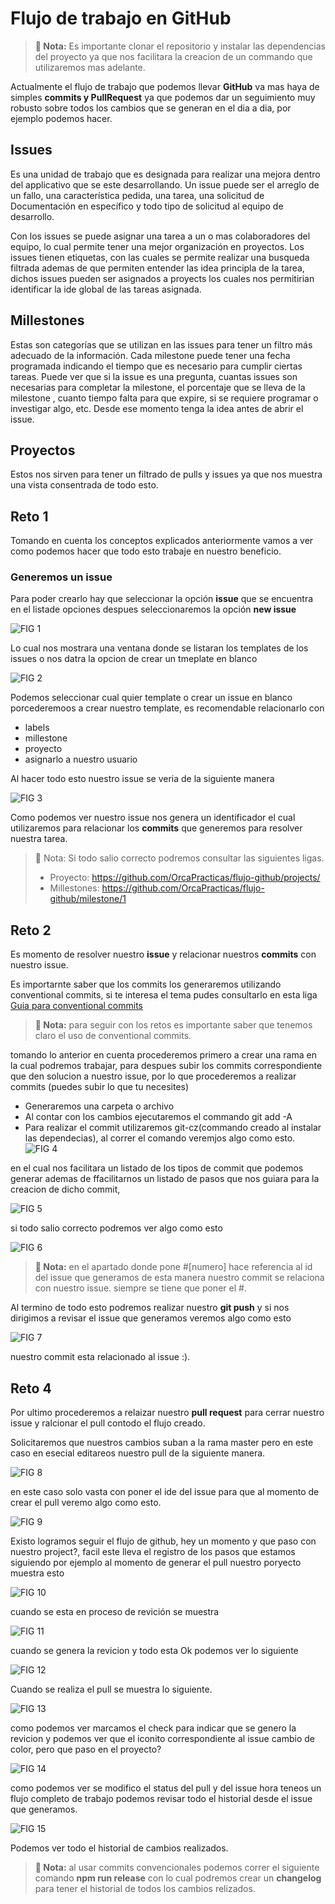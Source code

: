 # Flujo de trabajo en GitHub

> **🔖 Nota:** Es importante clonar el repositorio y instalar las dependencias del proyecto ya que nos facilitara la creacion de un commando que utilizaremos mas adelante.

Actualmente el flujo de trabajo que podemos llevar **GitHub** va mas haya de simples **commits y PullRequest** ya que podemos dar un seguimiento muy robusto sobre todos los cambios que se generan en el dia a dia, por ejemplo podemos hacer.

## Issues
Es una unidad de trabajo que es designada para realizar una mejora dentro del applicativo que se este desarrollando. Un issue puede ser el arreglo de un fallo, una característica pedida, una tarea, una solicitud de Documentación en específico y todo tipo de solicitud al equipo de desarrollo. 

Con los issues se puede asignar una tarea a un o mas colaboradores del equipo, lo cual permite tener una mejor organización en proyectos. Los issues tienen etiquetas, con las cuales se permite realizar una busqueda filtrada  ademas de que permiten entender las idea principla de la tarea, dichos issues pueden ser asignados a proyects los cuales nos permitirian identificar la ide global de las tareas asignada.

## Millestones

Estas son categorías que se utilizan en las issues para tener un filtro más adecuado de la información. Cada milestone puede tener una fecha programada indicando el tiempo que es necesario para cumplir ciertas tareas. Puede ver que si la issue es una pregunta, cuantas issues son necesarias para completar la milestone, el porcentaje que se lleva de la milestone , cuanto tiempo falta para que expire, si  se requiere programar o investigar algo, etc. Desde ese momento tenga la idea antes de abrir el issue.

## Proyectos

Estos nos sirven para tener un filtrado de pulls y issues ya que nos muestra una vista consentrada de todo esto. 

## Reto 1

Tomando en cuenta los conceptos explicados anteriormente vamos a ver como podemos hacer que todo esto trabaje en nuestro beneficio.

### Generemos un issue

Para poder crearlo hay que seleccionar la opción **issue** que se encuentra en el listade opciones despues seleccionaremos la opción **new issue**

![FIG 1](./assets/fig1.png)

Lo cual nos mostrara una ventana donde se listaran los templates de los issues o nos datra la opcion de crear un tmeplate en blanco

![FIG 2](./assets/fig2.png)

Podemos seleccionar cual quier template o crear un issue en blanco porcederemoos a crear nuestro template, es recomendable relacionarlo con 

- labels
- millestone 
- proyecto
- asignarlo a nuestro usuario

Al hacer todo esto nuestro issue se veria de la siguiente manera 

![FIG 3](./assets/fig3.png)

Como podemos ver nuestro issue nos genera un identificador el cual utilizaremos para relacionar los **commits** que generemos para resolver nuestra tarea.

> 📝 Nota: Si todo salio correcto podremos consultar las siguientes ligas.
> 
> - Proyecto: https://github.com/OrcaPracticas/flujo-github/projects/
> - Millestones: https://github.com/OrcaPracticas/flujo-github/milestone/1 

## Reto 2

Es momento de resolver nuestro **issue** y relacionar nuestros **commits** con nuestro issue.

Es importarnte saber que los commits los generaremos utilizando conventional commits, si te interesa el tema pudes consultarlo en esta liga [Guia para conventional commits](./CONVENTIONAL_COMMIT.md)

> **🔖 Nota:** para seguir con los retos es importante saber que tenemos claro el uso de conventional commits.

tomando lo anterior en cuenta procederemos primero a crear una rama en la cual podremos trabajar, para despues subir los commits correspondiente que den solucion a nuestro issue, por lo que procederemos a realizar commits (puedes subir lo que tu necesites)

- Generaremos una carpeta o archivo
- Al contar con los cambios ejecutaremos el commando git add -A
- Para realizar el commit utilizaremos git-cz(commando creado al instalar las dependecias), al correr el comando veremjos algo como esto.
![FIG 4](./assets/fig4.png)

en el cual nos facilitara un listado de los tipos de commit que podemos generar ademas de ffacilitarnos un listado de pasos que nos guiara para la creacion de dicho commit, 

![FIG 5](./assets/fig5.png)

si todo salio correcto podremos ver algo como esto

![FIG 6](./assets/fig6.png)

> **🔖 Nota:** en el apartado donde pone #[numero] hace referencia al id del issue que generamos de esta manera nuestro commit se relaciona con nuestro issue. siempre se tiene que poner el #.

Al termino de todo esto podremos realizar nuestro **git push** y si nos dirigimos a revisar el issue que generamos veremos algo como esto 

![FIG 7](./assets/fig7.png)

nuestro commit esta relacionado al issue :).

## Reto 4

Por ultimo procederemos a relaizar nuestro **pull request** para cerrar nuestro issue y ralcionar el pull contodo el flujo creado.

Solicitaremos que nuestros cambios suban a la rama master pero en este caso en esecial editareos nuestro pull de la siguiente manera.

![FIG 8](./assets/fig8.png)

en este caso solo vasta con poner el ide del issue para que al momento de crear el pull veremo algo como esto.

![FIG 9](./assets/fig9.png)

Existo logramos seguir el flujo de github, hey un momento y que paso con nuestro project?, facil este lleva el registro de los pasos que estamos siguiendo por ejemplo al momento de generar el pull nuestro poryecto muestra esto 

![FIG 10](./assets/fig10.png)

cuando se esta en proceso de revición se muestra

![FIG 11](./assets/fig11.png)

cuando se genera la revicion y todo esta Ok podemos ver lo siguiente

![FIG 12](./assets/fig12.png)

Cuando se realiza el pull se muestra lo siguiente.

![FIG 13](./assets/fig13.png)

como podemos ver marcamos el check para indicar que se genero la revicion y podemos ver que el iconito correspondiente al issue cambio de color, pero que paso en el proyecto?

![FIG 14](./assets/fig14.png)

como podemos ver se modifico el status del pull y del issue hora teneos un flujo completo de trabajo podemos revisar todo el historial desde el issue que generamos.

![FIG 15](./assets/fig15.png)

Podemos ver todo el historial de cambios realizados.

> **🔖 Nota:** al usar commits convencionales podemos correr el siguiente comando **npm run release** con lo cual podremos crear un **changelog** para tener el historial de todos los cambios relizados.
